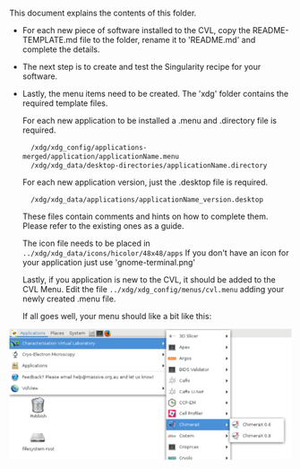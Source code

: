 
This document explains the contents of this folder.

* For each new piece of software installed to the CVL, copy the README-TEMPLATE.md file to the folder, rename it to 'README.md' and complete the details.

* The next step is to create and test the Singularity recipe for your software.

* Lastly, the menu items need to be created.
  The 'xdg' folder contains the required template files.

  For each new application to be installed a .menu and .directory file is required.

  ```
    /xdg/xdg_config/applications-merged/application/applicationName.menu
    /xdg/xdg_data/desktop-directories/applicationName.directory
  ```

  For each new application version, just the .desktop file is required.

  ```
    /xdg/xdg_data/applications/applicationName_version.desktop
  ```

  These files contain comments and hints on how to complete them. Please refer to the existing ones as a guide.

  The icon file needs to be placed in `../xdg/xdg_data/icons/hicolor/48x48/apps`
  If you don't have an icon for your application just use 'gnome-terminal.png'

  Lastly, if you application is new to the CVL, it should be added to the CVL Menu.
  Edit the file `../xdg/xdg_config/menus/cvl.menu` adding your newly created .menu file.

  If all goes well, your menu should like a bit like this:

![sample CVL menu](CVL-menu.png "Sample CVL Menu")
